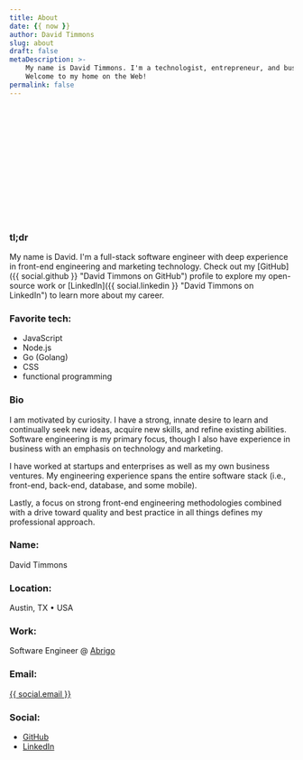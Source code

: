 ```yaml
---
title: About
date: {{ now }}
author: David Timmons
slug: about
draft: false
metaDescription: >-
    My name is David Timmons. I'm a technologist, entrepreneur, and business veteran.
    Welcome to my home on the Web!
permalink: false
---
```

<div class="flex flex-wrap md:flex-no-wrap mb-2">
  <div class="bg-dark-tar hidden mr-2 rounded-lg xl:flex xl:items-center">
    <div
      style="min-height: 200px; min-width: 200px;"
      class="bg-img-portrait bg-no-repeat block m-6 rounded-lg"
      >
    </div>
  </div>
  <div class="bg-dark-tar mr-0 md:mr-2 p-6 rounded-lg">
    <h3 class="border-b border-dark-coal leading-snug mixin:text-headline text-2xl">
      tl;dr
    </h3>
    <p>
      My name is David. I'm a full-stack software engineer with deep experience in
      front-end engineering and marketing technology. Check out my
      [GitHub]({{ social.github }} "David Timmons on GitHub")
      profile to explore my open-source work or
      [LinkedIn]({{ social.linkedin }} "David Timmons on LinkedIn")
      to learn more about my career.
    </p>
  </div>
  <div class="bg-dark-tar md:bg-img-pattern flex-grow mt-2 p-6 rounded-lg text-shadow-darker md:whitespace-no-wrap md:mt-0">
    <h3 class="border-b border-dark-coal leading-snug mb-4 text-2xl mixin:text-headline md:border-none md:mb-0 md:text-base">
      Favorite tech:
    </h3>
    <ul class="list-custom list-custom-clear-light">
      <li>JavaScript</li>
      <li>Node.js</li>
      <li>Go (Golang)</li>
      <li>CSS</li>
      <li>functional programming</li>
    </ul>
  </div>
</div>

<div class="flex flex-wrap sm:flex-no-wrap">
  <div class="bg-dark-tar sm:mr-2 p-6 rounded-lg">
    <h3 class="border-b border-dark-coal leading-snug mixin:text-headline text-2xl">
      Bio
    </h3>
    <p>
      I am motivated by curiosity. I have a strong, innate desire to learn and continually
      seek new ideas, acquire new skills, and refine existing abilities. Software engineering
      is my primary focus, though I also have experience in business with an emphasis on
      technology and marketing.
    </p>
    <p>
      I have worked at startups and enterprises as well as my own business
      ventures. My engineering experience spans the entire software stack (i.e., front-end,
      back-end, database, and some mobile).
    </p>
    <p>
      Lastly, a focus on strong front-end engineering methodologies combined with a drive
      toward quality and best practice in all things defines my professional approach.
    </p>
  </div>

  <div class="bg-img-pattern mt-2 sm:mt-0 sm:max-w-sm p-6 rounded-lg text-shadow-darker w-full">
    <h3 class="leading-snug mixin:text-headline">
      Name:
    </h3>
    <p class="mt-0 mb-4">
      David Timmons
    </p>
    <h3 class="leading-snug mixin:text-headline">
      Location:
    </h3>
    <p class="leading-snug mt-0 mb-4 whitespace-no-wrap">
      Austin, TX <span class="mx-1 text-clear-light">•</span> USA
    </p>
    <h3 class="leading-snug mixin:text-headline">
      Work:
    </h3>
    <p class="mt-0 mb-4">
        Software Engineer
        <span class="whitespace-no-wrap">
          <span class="mx-1 text-clear-light">@</span>
          <a
            class="no-underline hover:text-purple text-aqua"
            href="https://www.abrigo.com/"
            rel="nofollow"
            target="_blank"
            >
            Abrigo
          </a>
        </span>
    </p>
    <h3 class="leading-snug mixin:text-headline">
      Email:
    </h3>
    <p class="mt-0 mb-4">
      <a
        class="no-underline hover:text-purple text-aqua"
        href="mailto:{{ social.email }}"
        title="Click here to email me."
        >
        {{ social.email }}
      </a>
    </p>
    <h3 class="leading-snug mixin:text-headline">
      Social:
    </h3>
    <ul class="list-custom-inline list-custom-clear-light whitespace-no-wrap">
      <li>
        <a
          class="no-underline hover:text-purple text-aqua"
          href="{{ social.github }}"
          title="Click here to visit my GitHub profile."
          target="_blank"
          >
          GitHub
        </a>
      </li>
      <li>
        <a
          class="no-underline hover:text-purple text-aqua"
          href="{{ social.linkedin }}"
          title="Click here to visit my LinkedIn profile."
          target="_blank"
          >
          LinkedIn
        </a>
      </li>
    </ul>
  </div>
</div>
